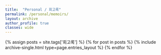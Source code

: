 ```yaml
---
title:  "Personal / 회고록"
permalink: /personal/memoirs/
layout: archive
author_profile: true
classes: wide
---
```


{% assign posts = site.tags['회고록'] %}
{% for post in posts %} {% include archive-single.html type=page.entries_layout %} {% endfor %}